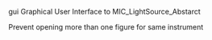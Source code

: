 
gui Graphical User Interface to MIC_LightSource_Abstarct

Prevent opening more than one figure for same instrument
